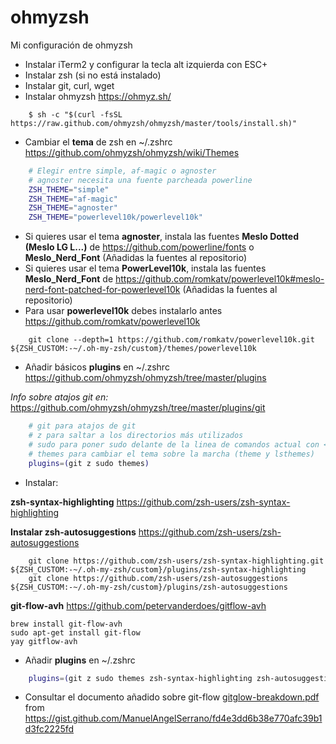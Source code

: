 # ohmyzsh
Mi configuración de ohmyzsh

- Instalar iTerm2 y configurar la tecla alt izquierda con ESC+
- Instalar zsh (si no está instalado)
- Instalar git, curl, wget
- Instalar ohmyzsh <https://ohmyz.sh/>
```shell 
    $ sh -c "$(curl -fsSL https://raw.github.com/ohmyzsh/ohmyzsh/master/tools/install.sh)"
```

- Cambiar el **tema** de zsh en ~/.zshrc <https://github.com/ohmyzsh/ohmyzsh/wiki/Themes>

```bash
    # Elegir entre simple, af-magic o agnoster
    # agnoster necesita una fuente parcheada powerline
    ZSH_THEME="simple"
    ZSH_THEME="af-magic"
    ZSH_THEME="agnoster"
    ZSH_THEME="powerlevel10k/powerlevel10k"
```
- Si quieres usar el tema **agnoster**, instala las fuentes **Meslo Dotted (Meslo LG L...)** de <https://github.com/powerline/fonts> o **Meslo_Nerd_Font** (Añadidas la fuentes al repositorio)
- Si quieres usar el tema **PowerLevel10k**, instala las fuentes **Meslo_Nerd_Font** de <https://github.com/romkatv/powerlevel10k#meslo-nerd-font-patched-for-powerlevel10k> (Añadidas la fuentes al repositorio)
- Para usar **powerlevel10k** debes instalarlo antes <https://github.com/romkatv/powerlevel10k>

~~~shell
    git clone --depth=1 https://github.com/romkatv/powerlevel10k.git ${ZSH_CUSTOM:-~/.oh-my-zsh/custom}/themes/powerlevel10k
~~~
- Añadir básicos **plugins** en ~/.zshrc <https://github.com/ohmyzsh/ohmyzsh/tree/master/plugins>

_Info sobre atajos git en:_ <https://github.com/ohmyzsh/ohmyzsh/tree/master/plugins/git>
```bash
    # git para atajos de git 
    # z para saltar a los directorios más utilizados
    # sudo para poner sudo delante de la linea de comandos actual con <ESC><ESC>
    # themes para cambiar el tema sobre la marcha (theme y lsthemes)
    plugins=(git z sudo themes)
```

- Instalar:

**zsh-syntax-highlighting** <https://github.com/zsh-users/zsh-syntax-highlighting>

**Instalar zsh-autosuggestions** <https://github.com/zsh-users/zsh-autosuggestions>

```shell 
    git clone https://github.com/zsh-users/zsh-syntax-highlighting.git ${ZSH_CUSTOM:-~/.oh-my-zsh/custom}/plugins/zsh-syntax-highlighting
    git clone https://github.com/zsh-users/zsh-autosuggestions ${ZSH_CUSTOM:-~/.oh-my-zsh/custom}/plugins/zsh-autosuggestions
```
**git-flow-avh** <https://github.com/petervanderdoes/gitflow-avh>

```shell 
brew install git-flow-avh
sudo apt-get install git-flow
yay gitflow-avh
```

- Añadir **plugins** en ~/.zshrc

```bash
    plugins=(git z sudo themes zsh-syntax-highlighting zsh-autosuggestions git-flow)
```

- Consultar el documento añadido sobre git-flow [gitglow-breakdown.pdf](https://github.com/ManuelAngelSerrano/ohmyzsh/blob/master/gitflow-breakdown.pdf) from <https://gist.github.com/ManuelAngelSerrano/fd4e3dd6b38e770afc39b1d3fc2225fd>


